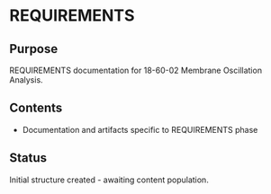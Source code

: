 # REQUIREMENTS

## Purpose
REQUIREMENTS documentation for 18-60-02 Membrane Oscillation Analysis.

## Contents
- Documentation and artifacts specific to REQUIREMENTS phase

## Status
Initial structure created - awaiting content population.

